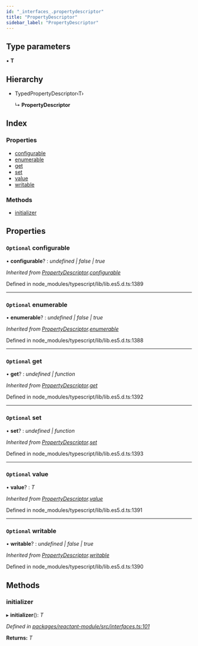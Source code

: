 ```yaml
---
id: "_interfaces_.propertydescriptor"
title: "PropertyDescriptor"
sidebar_label: "PropertyDescriptor"
---
```


## Type parameters

▪ **T**

## Hierarchy

* TypedPropertyDescriptor‹T›

  ↳ **PropertyDescriptor**

## Index

### Properties

* [configurable](_interfaces_.propertydescriptor.md#optional-configurable)
* [enumerable](_interfaces_.propertydescriptor.md#optional-enumerable)
* [get](_interfaces_.propertydescriptor.md#optional-get)
* [set](_interfaces_.propertydescriptor.md#optional-set)
* [value](_interfaces_.propertydescriptor.md#optional-value)
* [writable](_interfaces_.propertydescriptor.md#optional-writable)

### Methods

* [initializer](_interfaces_.propertydescriptor.md#initializer)

## Properties

### `Optional` configurable

• **configurable**? : *undefined | false | true*

*Inherited from [PropertyDescriptor](_interfaces_.propertydescriptor.md).[configurable](_interfaces_.propertydescriptor.md#optional-configurable)*

Defined in node_modules/typescript/lib/lib.es5.d.ts:1389

___

### `Optional` enumerable

• **enumerable**? : *undefined | false | true*

*Inherited from [PropertyDescriptor](_interfaces_.propertydescriptor.md).[enumerable](_interfaces_.propertydescriptor.md#optional-enumerable)*

Defined in node_modules/typescript/lib/lib.es5.d.ts:1388

___

### `Optional` get

• **get**? : *undefined | function*

*Inherited from [PropertyDescriptor](_interfaces_.propertydescriptor.md).[get](_interfaces_.propertydescriptor.md#optional-get)*

Defined in node_modules/typescript/lib/lib.es5.d.ts:1392

___

### `Optional` set

• **set**? : *undefined | function*

*Inherited from [PropertyDescriptor](_interfaces_.propertydescriptor.md).[set](_interfaces_.propertydescriptor.md#optional-set)*

Defined in node_modules/typescript/lib/lib.es5.d.ts:1393

___

### `Optional` value

• **value**? : *T*

*Inherited from [PropertyDescriptor](_interfaces_.propertydescriptor.md).[value](_interfaces_.propertydescriptor.md#optional-value)*

Defined in node_modules/typescript/lib/lib.es5.d.ts:1391

___

### `Optional` writable

• **writable**? : *undefined | false | true*

*Inherited from [PropertyDescriptor](_interfaces_.propertydescriptor.md).[writable](_interfaces_.propertydescriptor.md#optional-writable)*

Defined in node_modules/typescript/lib/lib.es5.d.ts:1390

## Methods

###  initializer

▸ **initializer**(): *T*

*Defined in [packages/reactant-module/src/interfaces.ts:101](https://github.com/unadlib/reactant/blob/d83826e/packages/reactant-module/src/interfaces.ts#L101)*

**Returns:** *T*

